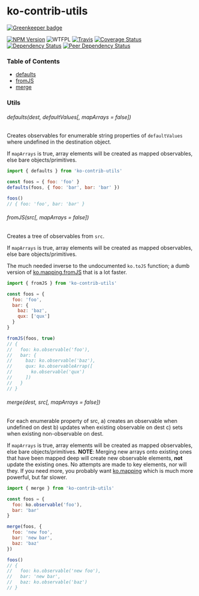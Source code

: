 # ko-contrib-utils

[![Greenkeeper badge](https://badges.greenkeeper.io/Profiscience/ko-contrib-utils.svg)](https://greenkeeper.io/)

[![NPM Version](https://img.shields.io/npm/v/ko-contrib-utils.svg)](https://www.npmjs.com/package/ko-contrib-utils)
![WTFPL](https://img.shields.io/npm/l/ko-contrib-utils.svg)
[![Travis](https://img.shields.io/travis/Profiscience/ko-contrib-utils.svg)](https://travis-ci.org/Profiscience/ko-contrib-utils)
[![Coverage Status](https://coveralls.io/repos/github/Profiscience/ko-contrib-utils/badge.svg?branch=master)](https://coveralls.io/github/Profiscience/ko-contrib-utils?branch=master)
[![Dependency Status](https://img.shields.io/david/Profiscience/ko-contrib-utils.svg)](https://david-dm.org/Profiscience/ko-contrib-utils)
[![Peer Dependency Status](https://img.shields.io/david/peer/Profiscience/ko-contrib-utils.svg?maxAge=2592000)](https://david-dm.org/Profiscience/ko-contrib-utils#info=peerDependencies&view=table)

### Table of Contents
- [defaults](#defaultsdest-defaultvalues-maparrays--false)
- [fromJS](#fromjssrc-maparrays--false)
- [merge](#mergedest-src-maparrays--false)

### Utils

###### defaults(dest, defaultValues[, mapArrays = false])

Creates observables for enumerable string properties of `defaultValues` where undefined in the destination object.

If `mapArrays` is true, array elements will be created as mapped observables, else bare objects/primitives.

```javascript
import { defaults } from 'ko-contrib-utils'

const foos = { foo: 'foo' }
defaults(foos, { foo: 'bar', bar: 'bar' })

foos()
// { foo: 'foo', bar: 'bar' }
```

###### fromJS(src[, mapArrays = false])

Creates a tree of observables from `src`.

If `mapArrays` is true, array elements will be created as mapped observables, else bare objects/primitives.

The much needed inverse to the undocumented `ko.toJS` function; a dumb version of [ko.mapping.fromJS](http://knockoutjs.com/documentation/plugins-mapping.html)
that is a lot faster.

```javascript
import { fromJS } from 'ko-contrib-utils'

const foos = {
  foo: 'foo',
  bar: {
    baz: 'baz',
    qux: ['qux']
  }
}

fromJS(foos, true)
// {
//   foo: ko.observable('foo'),
//   bar: {
//     baz: ko.observable('baz'),
//     qux: ko.observableArrap([
//       ko.observable('qux')
//     ])
//   }
// }
```

###### merge(dest, src[, mapArrays = false])

For each enumerable property of src,
  a) creates an observable when undefined on dest
  b) updates when existing observable on dest
  c) sets when existing non-observable on dest.

If `mapArrays` is true, array elements will be created as mapped observables, else bare objects/primitives.
__NOTE__: Merging new arrays onto existing ones that have been mapped deep will create new observable elements,
__not__ update the existing ones. No attempts are made to key elements, nor will they. If you need more, you
probably want [ko.mapping](http://knockoutjs.com/documentation/plugins-mapping.html) which is much more powerful,
but far slower.

```javascript
import { merge } from 'ko-contrib-utils'

const foos = {
  foo: ko.observable('foo'),
  bar: 'bar'
}

merge(foos, {
  foo: 'new foo',
  bar: 'new bar',
  baz: 'baz'
})

foos()
// {
//   foo: ko.observable('new foo'),
//   bar: 'new bar',
//   baz: ko.observable('baz')
// }
```
